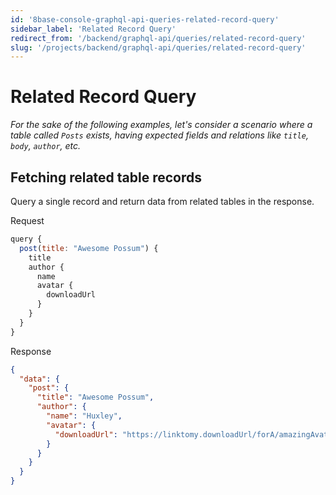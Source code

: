 ```yaml
---
id: '8base-console-graphql-api-queries-related-record-query'
sidebar_label: 'Related Record Query'
redirect_from: '/backend/graphql-api/queries/related-record-query'
slug: '/projects/backend/graphql-api/queries/related-record-query'
---
```


# Related Record Query

_For the sake of the following examples, let's consider a scenario where a table called `Posts` exists, having expected fields and relations like `title`, `body`, `author`, etc._

## Fetching related table records

Query a single record and return data from related tables in the response.

<div class="code-sample">
<div>
<label>Request</label>

```javascript
query {
  post(title: "Awesome Possum") {
    title
    author {
      name
      avatar {
        downloadUrl
      }
    }
  }
}
```

</div>
<div>
<label>Response</label>

```json
{
  "data": {
    "post": {
      "title": "Awesome Possum",
      "author": {
        "name": "Huxley",
        "avatar": {
          "downloadUrl": "https://linktomy.downloadUrl/forA/amazingAvatar.jpg"
        }
      }
    }
  }
}
```

</div>
</div>
